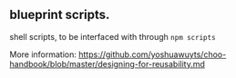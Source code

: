 ## blueprint scripts.

shell scripts, to be interfaced with through `npm scripts`

More information:  https://github.com/yoshuawuyts/choo-handbook/blob/master/designing-for-reusability.md
